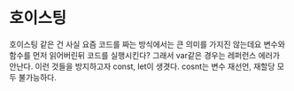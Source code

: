 # 호이스팅

호이스팅 같은 건 사실 요즘 코드를 짜는 방식에서는 큰 의미를 가지진 않는데요
변수와 함수를 먼저 읽어버린뒤 코드를 실행시킨다?
그래서 var같은 경우는 레퍼런스 에러가 안난다.
이런 것들을 방지하고자 const, let이 생겻다.
cosnt는 변수 재선언, 재할당 모두 불가능하다.
